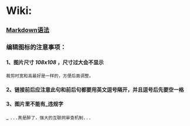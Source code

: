 # Wiki:

### **[Markdown语法](https://docs.github.com/cn/get-started/writing-on-github/getting-started-with-writing-and-formatting-on-github/basic-writing-and-formatting-syntax)**

### 编辑图标的注意事项：

#### 1、图片尺寸 *108x108* ，尺寸过大会不显示

`裁剪时宽和高最好是一样的，方便后面调整。`

#### 2、链接前后应注意此句和前后句都要用英文逗号隔开，并且逗号后先要空一格

#### 3、图片里不能有_违规字
_
`...真是醉了，强大的互联网审查机制...`


